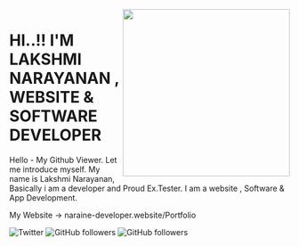 <img align='right' src="https://media.giphy.com/media/zbMRZx113HKBkeCwrm/giphy.gif" width="300" height="300" margin-left='100px' >
<h1>HI..!! I'M LAKSHMI NARAYANAN , WEBSITE & SOFTWARE DEVELOPER  </h1>

Hello - My Github Viewer. Let me introduce myself. 
My name is Lakshmi Narayanan, Basically i am a developer and Proud Ex.Tester.
I am a website , Software & App Development.

My Website -> naraine-developer.website/Portfolio 


![Twitter](https://naraine-developer.website/Assets-References/Social-Media/twitter%20%283%29.png)
![GitHub followers](https://naraine-developer.website/Assets-References/Social-Media/github-mark.png)
![GitHub followers](https://naraine-developer.website/Assets-References/Social-Media/github-mark.png)
